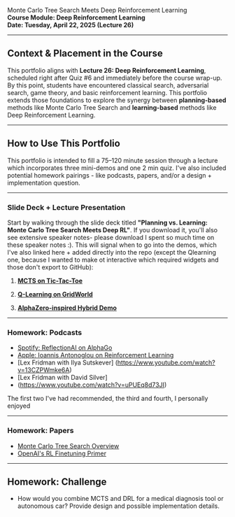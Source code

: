 Monte Carlo Tree Search Meets Deep Reinforcement Learning  
**Course Module: Deep Reinforcement Learning**  
**Date: Tuesday, April 22, 2025 (Lecture 26)**  

---

## Context & Placement in the Course

This portfolio aligns with **Lecture 26: Deep Reinforcement Learning**, scheduled right after Quiz #6 and immediately before the course wrap-up. By this point, students have encountered classical search, adversarial search, game theory, and basic reinforcement learning. This portfolio extends those foundations to explore the synergy between **planning-based** methods like Monte Carlo Tree Search and **learning-based** methods like Deep Reinforcement Learning.

---

## How to Use This Portfolio

This portfolio is intended to fill a 75–120 minute session through a lecture which incorporates three mini-demos and one 2 min quiz. I've also included potential homework pairings - like podcasts, papers, and/or a design + implementation question.

---

### Slide Deck + Lecture Presentation  
Start by walking through the slide deck titled **"Planning vs. Learning: Monte Carlo Tree Search Meets Deep RL"**. If you download it, you'll also see extensive speaker notes- please download I spent so much time on these speaker notes :). This will signal when to go into the demos, which I've also linked here + added directly into the repo
(except the Qlearning one, because I wanted to make ot interactive which required widgets and those don't export to GitHub): 

1. **[MCTS on Tic-Tac-Toe](https://colab.research.google.com/drive/1C_YQ4R9zgZVxJKcHhduGvvcIY0TBNt6U?usp=sharing)**
   
2. **[Q-Learning on GridWorld](https://colab.research.google.com/drive/1Fom7v6CkUxvBjOk3M9WoyZbh3gZoIG0f?usp=sharing)**
   
3. **[AlphaZero-inspired Hybrid Demo](https://colab.research.google.com/drive/1FidqD6nxHPSKo1gcquqJHOBc--hP1lHk?usp=sharing)** 
---

### Homework: Podcasts  

- [Spotify: ReflectionAI on AlphaGo](https://open.spotify.com/episode/4IwhdliOKUK5smYdxUbmmc?si=x2Vdt1liRlGkpQh1YlQEkQ)  
- [Apple: Ioannis Antonoglou on Reinforcement Learning](https://podcasts.apple.com/mt/podcast/reflectionai-founder-ioannis-antonoglou-from-alphago/id1750736528?i=1000686179145)
- [Lex Fridman with Ilya Sutskever]
(https://www.youtube.com/watch?v=13CZPWmke6A)
- [Lex Fridman with David Silver]
- (https://www.youtube.com/watch?v=uPUEq8d73JI) 

The first two I've had recommended, the third and fourth, I personally enjoyed 

---

### Homework: Papers 

- [Monte Carlo Tree Search Overview](https://www.analyticsvidhya.com/blog/2019/01/monte-carlo-tree-search-introduction-algorithm-deepmind-alphago/?utm_source=chatgpt.com)  
- [OpenAI's RL Finetuning Primer](https://www.interconnects.ai/p/openais-reinforcement-finetuning)  

---

## Homework: Challenge 
- How would you combine MCTS and DRL for a medical diagnosis tool or autonomous car? Provide design and possible implementation details.   
